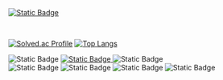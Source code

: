 <a href="https://yhames.tistory.com/">
  <img alt="Static Badge" src="https://img.shields.io/badge/Blog-%23A07DC4?style=for-the-badge&logo=tistory">
</a>

﻿<div>
  [![Solved.ac Profile](http://mazassumnida.wtf/api/generate_badge?boj=yhames)](https://solved.ac/yhames)
  [![Top Langs](https://github-readme-stats.vercel.app/api/top-langs/?username=yhames&langs_count=6&layout=compact)](https://github.com/yhames/yhames)
</div>

<div>
  <img alt="Static Badge" src="https://img.shields.io/badge/42Seoul-%23000000?style=for-the-badge&logo=42">
  <a href="https://www.udemy.com/user/bagjeongu-34">
    <img alt="Static Badge" src="https://img.shields.io/badge/Udemy-%23A435F0?style=for-the-badge&logo=udemy&logoColor=%23FFFFFF">  
  </a>
  <img alt="Static Badge" src="https://img.shields.io/badge/inflearn-%2364c681?style=for-the-badge">  
</div>

<div>
  <img alt="Static Badge" src="https://img.shields.io/badge/C-%23A8B9CC?style=for-the-badge&logo=C&logoColor=%23FFFFFF">
  <img alt="Static Badge" src="https://img.shields.io/badge/C%2B%2B-%2300599C?style=for-the-badge&logo=C%2B%2B">
  <img alt="Static Badge" src="https://img.shields.io/badge/Spring-%236DB33F?style=for-the-badge&logo=Spring&logoColor=%23FFFFFF">  
  <img alt="Static Badge" src="https://img.shields.io/badge/NestJS-%23E0234E?style=for-the-badge&logo=nestjs">
</div>
